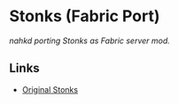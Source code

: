 # Stonks (Fabric Port)
_nahkd porting Stonks as Fabric server mod._

## Links
- [Original Stonks](https://github.com/MangoPlex/Stonks)
